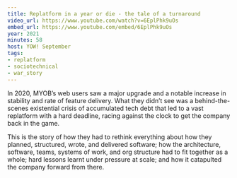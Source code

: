 ```yaml
---
title: Replatform in a year or die - the tale of a turnaround
video_url: https://www.youtube.com/watch?v=6EplPhk9uOs
embed_url: https://www.youtube.com/embed/6EplPhk9uOs
year: 2021
minutes: 58
host: YOW! September
tags: 
- replatform
- sociotechnical
- war_story
---
```

In 2020, MYOB’s web users saw a major upgrade and a notable increase in stability and rate of feature delivery. What they didn’t see was a behind-the-scenes existential crisis of accumulated tech debt that led to a vast replatform with a hard deadline, racing against the clock to get the company back in the game.

This is the story of how they had to rethink everything about how they planned, structured, wrote, and delivered software; how the architecture, software, teams, systems of work, and org structure had to fit together as a whole; hard lessons learnt under pressure at scale; and how it catapulted the company forward from there.